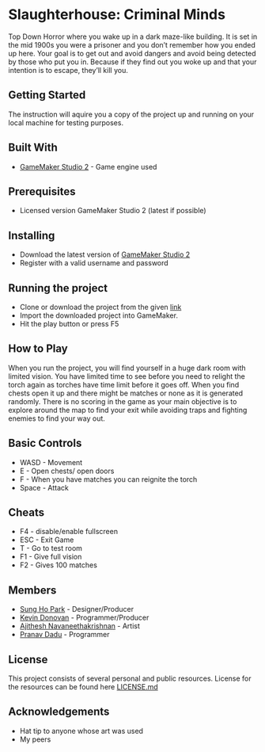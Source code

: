 # Slaughterhouse: Criminal Minds
Top Down Horror where you wake up in a dark maze-like building. It is set in the mid 1900s you were a prisoner and you don’t remember how you ended up here. Your goal is to get out and avoid dangers and avoid being detected by those who put you in. Because if they find out you woke up and that your intention is to escape, they’ll kill you.

## Getting Started
The instruction will aquire you a copy of the project up and running on your local machine for testing purposes.

## Built With
- [GameMaker Studio 2](https://www.yoyogames.com/gamemaker) - Game engine used

## Prerequisites
- Licensed version GameMaker Studio 2 (latest if possible)

## Installing
- Download the latest version of [GameMaker Studio 2](https://www.yoyogames.com/get)
- Register with a valid username and password

## Running the project
- Clone or download the project from the given [link](https://github.com/kdonova4/4230_Game_Project)
- Import the downloaded project into GameMaker.
- Hit the play button or press F5

## How to Play
When you run the project, you will find yourself in a huge dark room with limited vision. You have limited time to see before you need to relight the torch again as torches have time limit before it goes off. When you find chests open it up and there might be matches or none as it is generated randomly. 
There is no scoring in the game as your main objective is to explore around the map to find your exit while avoiding traps and fighting enemies to find your way out.

## Basic Controls
- WASD - Movement
- E - Open chests/ open doors
- F - When you have matches you can reignite the torch
- Space - Attack

## Cheats
- F4 - disable/enable fullscreen
- ESC - Exit Game
- T - Go to test room
- F1 - Give full vision
- F2 - Gives 100 matches

## Members
- [Sung Ho Park](https://github.com/spark73) - Designer/Producer
- [Kevin Donovan](https://github.com/kdonova4) - Programmer/Producer
- [Ajithesh Navaneethakrishnan](https://github.com/GokuV2) - Artist
- [Pranav Dadu](https://github.com/StabbedToDeath) - Programmer

## License
This project consists of several personal and public resources. License for the resources can be found here [LICENSE.md](Licensing_Information.txt)

## Acknowledgements
- Hat tip to anyone whose art was used
- My peers
